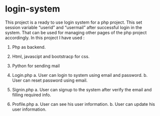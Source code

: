 # login-system

This project is a  ready to use login system for a php project.
This set session variable “userid” and “usermail” after successful login in the system. That can be used for managing other pages of the php project accordingly.
In this project I have used :
1.	Php as backend.
2.	Html, javascipt and bootstracp for css.
3.	Python for sending mail

1.	Login.php
  a.	User can login to system using email and password.
  b.	User can reset password using email.
2.	Signin.php
  a.	User can signup to the system after verify the email and filling required info.
3.	Profile.php
  a.	User can see his user information.
  b.	User can update his user information. 

